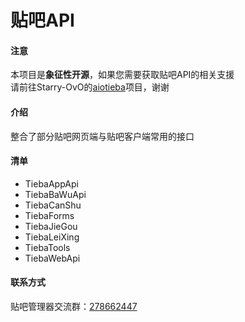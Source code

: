 # 贴吧API

#### 注意
本项目是**象征性开源**，如果您需要获取贴吧API的相关支援  
请前往Starry-OvO的[aiotieba](https://github.com/Starry-OvO/aiotieba)项目，谢谢  

#### 介绍
整合了部分贴吧网页端与贴吧客户端常用的接口  

#### 清单
- TiebaAppApi
- TiebaBaWuApi
- TiebaCanShu
- TiebaForms
- TiebaJieGou
- TiebaLeiXing
- TiebaTools
- TiebaWebApi

#### 联系方式
贴吧管理器交流群：[278662447](https://www.bakasnow.com/lianjie/fbq)  
